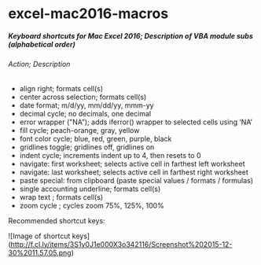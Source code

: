 # excel-mac2016-macros

<h5><b>Keyboard shortcuts for Mac Excel 2016; Description of VBA module subs (alphabetical order)</b></h5>

<h6>Action; Description</h6>

* align right; formats cell(s)
* center across selection; formats cell(s)
* date format; m/d/yy, mm/dd/yy, mmm-yy 
* decimal cycle; no decimals, one decimal
* error wrapper ("NA”); adds iferror() wrapper to selected cells using ‘NA’
* fill cycle; peach-orange, gray, yellow
* font color cycle; blue, red, green, purple, black
* gridlines toggle; gridlines off, gridlines on
* indent cycle; increments indent up to 4, then resets to 0
* navigate: first worksheet; selects active cell in farthest left worksheet 
* navigate: last worksheet; selects active cell in farthest right worksheet
* paste special: from clipboard (paste special values / formats / formulas)
* single accounting underline; formats cell(s)
* wrap text ; formats cell(s)
* zoom cycle ; cycles zoom 75%, 125%, 100%

Recommended shortcut keys:

![Image of shortcut keys]
(http://f.cl.ly/items/3S1y0J1e000X3o342116/Screenshot%202015-12-30%2011.57.05.png)
